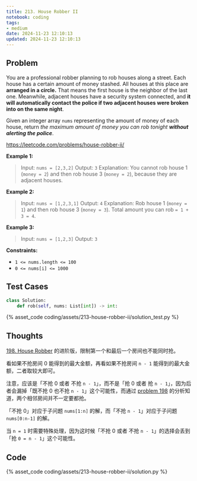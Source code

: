```yaml
---
title: 213. House Robber II
notebook: coding
tags:
- medium
date: 2024-11-23 12:10:13
updated: 2024-11-23 12:10:13
---
```

## Problem

You are a professional robber planning to rob houses along a street. Each house has a certain amount of money stashed. All houses at this place are **arranged in a circle.** That means the first house is the neighbor of the last one. Meanwhile, adjacent houses have a security system connected, and **it will automatically contact the police if two adjacent houses were broken into on the same night**.

Given an integer array `nums` representing the amount of money of each house, return _the maximum amount of money you can rob tonight **without alerting the police**_.

<https://leetcode.com/problems/house-robber-ii/>

**Example 1:**

> Input: `nums = [2,3,2]`
> Output: `3`
> Explanation: You cannot rob house 1 (`money = 2`) and then rob house 3 (`money = 2`), because they are adjacent houses.

**Example 2:**

> Input: `nums = [1,2,3,1]`
> Output: `4`
> Explanation: Rob house 1 (`money = 1`) and then rob house 3 (`money = 3`).
> Total amount you can rob `= 1 + 3 = 4`.

**Example 3:**

> Input: `nums = [1,2,3]`
> Output: `3`

**Constraints:**

- `1 <= nums.length <= 100`
- `0 <= nums[i] <= 1000`

## Test Cases

``` python
class Solution:
    def rob(self, nums: List[int]) -> int:
```

{% asset_code coding/assets/213-house-robber-ii/solution_test.py %}

## Thoughts

[198. House Robber](198-house-robber) 的进阶版，限制第一个和最后一个房间也不能同时抢。

看如果不抢房间 0 能得到的最大金额，再看如果不抢房间 `n - 1` 能得到的最大金额，二者取较大即可。

注意，应该是「不抢 0 或者 不抢 `n - 1`」，而不是「抢 0 或者 抢 `n - 1`」，因为后者会漏掉「既不抢 0 也不抢 `n - 1`」这个可能性，而通过 [problem 198](198-house-robber) 的分析知道，两个相邻房间并不一定要都抢。

「不抢 0」对应于子问题 `nums[1:n]` 的解，而「不抢 `n - 1`」对应于子问题 `nums[0:n-1]` 的解。

当 `n = 1` 时需要特殊处理，因为这时候「不抢 0 或者 不抢 `n - 1`」的选择会丢到「抢 `0 = n - 1`」这个可能性。

## Code

{% asset_code coding/assets/213-house-robber-ii/solution.py %}

